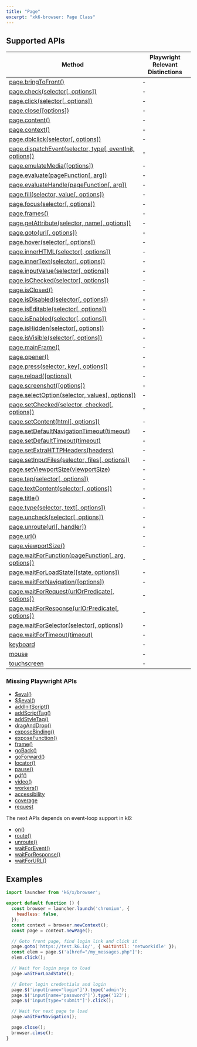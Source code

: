```yaml
---
title: "Page"
excerpt: "xk6-browser: Page Class"
---
```


<BrowserCompatibility/>

## Supported APIs

| Method | Playwright Relevant Distinctions |
| - |  - |
| <a href="https://playwright.dev/docs/api/class-page#page-bring-to-front" target="_blank" >page.bringToFront()</a> | - |
| <a href="https://playwright.dev/docs/api/class-page#page-check" target="_blank" >page.check(selector[, options])</a> | - |
| <a href="https://playwright.dev/docs/api/class-page#page-click" target="_blank" >page.click(selector[, options])</a> | - |
| <a href="https://playwright.dev/docs/api/class-page#page-close" target="_blank" >page.close([options])</a> | - |
| <a href="https://playwright.dev/docs/api/class-page#page-content" target="_blank" >page.content()</a> | - |
| <a href="https://playwright.dev/docs/api/class-page#page-context" target="_blank" >page.context()</a> | - |
| <a href="https://playwright.dev/docs/api/class-page#page-dblclick" target="_blank" >page.dblclick(selector[, options])</a> | - |
| <a href="https://playwright.dev/docs/api/class-page#page-dispatch-event" target="_blank" >page.dispatchEvent(selector, type[, eventInit, options])</a> | - |
| <a href="https://playwright.dev/docs/api/class-page#page-emulate-media" target="_blank" >page.emulateMedia([options])</a> | - |
| <a href="https://playwright.dev/docs/api/class-page#page-evaluate" target="_blank" >page.evaluate(pageFunction[, arg])</a> | - |
| <a href="https://playwright.dev/docs/api/class-page#page-evaluate-handle" target="_blank" >page.evaluateHandle(pageFunction[, arg])</a> | - |
| <a href="https://playwright.dev/docs/api/class-page#page-fill" target="_blank" >page.fill(selector, value[, options])</a> | - |
| <a href="https://playwright.dev/docs/api/class-page#page-focus" target="_blank" >page.focus(selector[, options])</a> | - |
| <a href="https://playwright.dev/docs/api/class-page#page-frames" target="_blank" >page.frames()</a> | - |
| <a href="https://playwright.dev/docs/api/class-page#page-get-attribute" target="_blank" >page.getAttribute(selector, name[, options])</a> | - |
| <a href="https://playwright.dev/docs/api/class-page#page-goto" target="_blank" >page.goto(url[, options])</a> | - |
| <a href="https://playwright.dev/docs/api/class-page#page-hover" target="_blank" >page.hover(selector[, options])</a> | - |
| <a href="https://playwright.dev/docs/api/class-page#page-inner-html" target="_blank" >page.innerHTML(selector[, options])</a> | - |
| <a href="https://playwright.dev/docs/api/class-page#page-inner-text" target="_blank" >page.innerText(selector[, options])</a> | - |
| <a href="https://playwright.dev/docs/api/class-page#page-input-value" target="_blank" >page.inputValue(selector[, options])</a> | - |
| <a href="https://playwright.dev/docs/api/class-page#page-is-checked" target="_blank" >page.isChecked(selector[, options])</a> | - |
| <a href="https://playwright.dev/docs/api/class-page#page-is-closed" target="_blank" >page.isClosed()</a> | - |
| <a href="https://playwright.dev/docs/api/class-page#page-is-disabled" target="_blank" >page.isDisabled(selector[, options])</a> | - |
| <a href="https://playwright.dev/docs/api/class-page#page-is-editable" target="_blank" >page.isEditable(selector[, options])</a> | - |
| <a href="https://playwright.dev/docs/api/class-page#page-is-enabled" target="_blank" >page.isEnabled(selector[, options])</a> | - |
| <a href="https://playwright.dev/docs/api/class-page#page-is-hidden" target="_blank" >page.isHidden(selector[, options])</a> | - |
| <a href="https://playwright.dev/docs/api/class-page#page-is-visible" target="_blank" >page.isVisible(selector[, options])</a> | - |
| <a href="https://playwright.dev/docs/api/class-page#page-main-frame" target="_blank" >page.mainFrame()</a> | - |
| <a href="https://playwright.dev/docs/api/class-page#page-opener" target="_blank" >page.opener()</a> | - |
| <a href="https://playwright.dev/docs/api/class-page#page-press" target="_blank" >page.press(selector, key[, options])</a> | - |
| <a href="https://playwright.dev/docs/api/class-page#page-reload" target="_blank" >page.reload([options])</a> | - |
| <a href="https://playwright.dev/docs/api/class-page#page-screenshot" target="_blank" >page.screenshot([options])</a> | - |
| <a href="https://playwright.dev/docs/api/class-page#page-select-option" target="_blank" >page.selectOption(selector, values[, options])</a> | - |
| <a href="https://playwright.dev/docs/api/class-page#page-set-checked" target="_blank" >page.setChecked(selector, checked[, options])</a> | - |
| <a href="https://playwright.dev/docs/api/class-page#page-set-content" target="_blank" >page.setContent(html[, options])</a> | - |
| <a href="https://playwright.dev/docs/api/class-page#page-set-default-navigation-timeout" target="_blank" >page.setDefaultNavigationTimeout(timeout)</a> | - |
| <a href="https://playwright.dev/docs/api/class-page#page-set-default-timeout" target="_blank" >page.setDefaultTimeout(timeout)</a> | - |
| <a href="https://playwright.dev/docs/api/class-page#page-set-extra-http-headers" target="_blank" >page.setExtraHTTPHeaders(headers)</a> | - |
| <a href="https://playwright.dev/docs/api/class-page#page-set-input-files" target="_blank" >page.setInputFiles(selector, files[, options])</a> | - |
| <a href="https://playwright.dev/docs/api/class-page#page-set-viewport-size" target="_blank" >page.setViewportSize(viewportSize)</a> | - |
| <a href="https://playwright.dev/docs/api/class-page#page-tap" target="_blank" >page.tap(selector[, options])</a> | - |
| <a href="https://playwright.dev/docs/api/class-page#page-text-content" target="_blank" >page.textContent(selector[, options])</a> | - |
| <a href="https://playwright.dev/docs/api/class-page#page-title" target="_blank" >page.title()</a> | - |
| <a href="https://playwright.dev/docs/api/class-page#page-type" target="_blank" >page.type(selector, text[, options])</a> | - |
| <a href="https://playwright.dev/docs/api/class-page#page-uncheck" target="_blank" >page.uncheck(selector[, options])</a> | - |
| <a href="https://playwright.dev/docs/api/class-page#page-unroute" target="_blank" >page.unroute(url[, handler])</a> | - |
| <a href="https://playwright.dev/docs/api/class-page#page-url" target="_blank" >page.url()</a> | - |
| <a href="https://playwright.dev/docs/api/class-page#page-viewport-size" target="_blank" >page.viewportSize()</a> | - |
| <a href="https://playwright.dev/docs/api/class-page#page-wait-for-function" target="_blank" >page.waitForFunction(pageFunction[, arg, options])</a> | - |
| <a href="https://playwright.dev/docs/api/class-page#page-wait-for-load-state" target="_blank" >page.waitForLoadState([state, options])</a> | - |
| <a href="https://playwright.dev/docs/api/class-page#page-wait-for-navigation" target="_blank" >page.waitForNavigation([options])</a> | - |
| <a href="https://playwright.dev/docs/api/class-page#page-wait-for-request" target="_blank" >page.waitForRequest(urlOrPredicate[, options])</a> | - |
| <a href="https://playwright.dev/docs/api/class-page#page-wait-for-response" target="_blank" >page.waitForResponse(urlOrPredicate[, options])</a> | - |
| <a href="https://playwright.dev/docs/api/class-page#page-wait-for-selector" target="_blank" >page.waitForSelector(selector[, options])</a> | - |
| <a href="https://playwright.dev/docs/api/class-page#page-wait-for-timeout" target="_blank" >page.waitForTimeout(timeout)</a> | - |
| <a href="https://playwright.dev/docs/api/class-page#page-keyboard" target="_blank" >keyboard</a> | - |
| <a href="https://playwright.dev/docs/api/class-page#page-mouse" target="_blank" >mouse</a> | - |
| <a href="https://playwright.dev/docs/api/class-page#page-touchscreen" target="_blank" >touchscreen</a> | - |

### Missing Playwright APIs

<Glossary>

- <a href="https://playwright.dev/docs/api/class-page#page-eval-on-selector" target="_blank" >$eval()</a>
- <a href="https://playwright.dev/docs/api/class-page#page-eval-on-selector-all" target="_blank" >$$eval()</a>
- <a href="https://playwright.dev/docs/api/class-page#page-add-init-script" target="_blank" >addInitScript()</a>
- <a href="https://playwright.dev/docs/api/class-page#page-add-script-tag" target="_blank" >addScriptTag()</a>
- <a href="https://playwright.dev/docs/api/class-page#page-add-style-tag" target="_blank" >addStyleTag()</a>
- <a href="https://playwright.dev/docs/api/class-page#page-drag-and-drop" target="_blank" >dragAndDrop()</a>
- <a href="https://playwright.dev/docs/api/class-page#page-expose-binding" target="_blank" >exposeBinding()</a>
- <a href="https://playwright.dev/docs/api/class-page#page-expose-function" target="_blank" >exposeFunction()</a>
- <a href="https://playwright.dev/docs/api/class-page#page-frame" target="_blank" >frame()</a>
- <a href="https://playwright.dev/docs/api/class-page#page-go-back" target="_blank" >goBack()</a>
- <a href="https://playwright.dev/docs/api/class-page#page-go-forward" target="_blank" >goForward()</a>
- <a href="https://playwright.dev/docs/api/class-page#page-locator" target="_blank" >locator()</a>
- <a href="https://playwright.dev/docs/api/class-page#page-pause" target="_blank" >pause()</a>
- <a href="https://playwright.dev/docs/api/class-page#page-pdf" target="_blank" >pdf()</a>
- <a href="https://playwright.dev/docs/api/class-page#page-video" target="_blank" >video()</a>
- <a href="https://playwright.dev/docs/api/class-page#page-workers" target="_blank" >workers()</a>
- <a href="https://playwright.dev/docs/api/class-page#page-accessibility" target="_blank" >accessibility</a>
- <a href="https://playwright.dev/docs/api/class-page#page-coverage" target="_blank" >coverage</a>
- <a href="https://playwright.dev/docs/api/class-page#page-request" target="_blank" >request</a>
  
</Glossary>

The next APIs depends on event-loop support in k6:

<Glossary>

- <a href="https://playwright.dev/docs/api/class-page#page-on" target="_blank" >on()</a>
- <a href="https://playwright.dev/docs/api/class-page#page-route" target="_blank" >route()</a>
- <a href="https://playwright.dev/docs/api/class-page#page-unroute" target="_blank" >unroute()</a>
- <a href="https://playwright.dev/docs/api/class-page#page-wait-for-event" target="_blank" >waitForEvent()</a>
- <a href="https://playwright.dev/docs/api/class-page#page-wait-for-response" target="_blank" >waitForResponse()</a>
- <a href="https://playwright.dev/docs/api/class-page#page-wait-for-url" target="_blank" >waitForURL()</a>
  
</Glossary>



<BrowserWIP/>


## Examples


```javascript
import launcher from 'k6/x/browser';

export default function () {
  const browser = launcher.launch('chromium', {
    headless: false,
  });
  const context = browser.newContext();
  const page = context.newPage();

  // Goto front page, find login link and click it
  page.goto('https://test.k6.io/', { waitUntil: 'networkidle' });
  const elem = page.$('a[href="/my_messages.php"]');
  elem.click();

  // Wait for login page to load
  page.waitForLoadState();

  // Enter login credentials and login
  page.$('input[name="login"]').type('admin');
  page.$('input[name="password"]').type('123');
  page.$('input[type="submit"]').click();

  // Wait for next page to load
  page.waitForNavigation();

  page.close();
  browser.close();
}
```

<BrowserClassList/>
